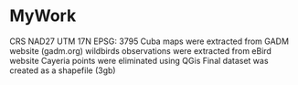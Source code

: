 # MyWork
CRS NAD27 UTM 17N EPSG: 3795
Cuba maps were extracted from GADM website (gadm.org)
wildbirds observations were extracted from eBird website
Cayeria points were eliminated using QGis
Final dataset was created as a shapefile (3gb)
